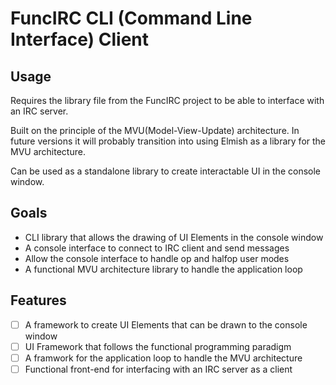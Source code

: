 # FuncIRC CLI (Command Line Interface) Client

## Usage
Requires the library file from the FuncIRC project to be able to interface with an IRC server.

Built on the principle of the MVU(Model-View-Update) architecture. In future versions it will probably transition into using Elmish as a library for the MVU architecture.

Can be used as a standalone library to create interactable UI in the console window.

## Goals

+ CLI library that allows the drawing of UI Elements in the console window
+ A console interface to connect to IRC client and send messages
+ Allow the console interface to handle op and halfop user modes
+ A functional MVU architecture library to handle the application loop

## Features

+ [ ] A framework to create UI Elements that can be drawn to the console window
+ [ ] UI Framework that follows the functional programming paradigm
+ [ ] A framwork for the application loop to handle the MVU architecture
+ [ ] Functional front-end for interfacing with an IRC server as a client